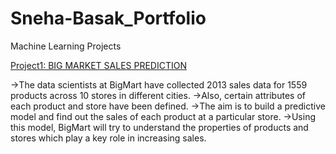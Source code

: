 # Sneha-Basak_Portfolio
Machine Learning Projects

[Project1: BIG MARKET SALES PREDICTION](https://github.com/Sneha05-analytic/Machine-Learning-Projects/blob/main/BIG%20MARKET%20sales%20prediction.ipynb)

->The data scientists at BigMart have collected 2013 sales data for 1559 products across 10 stores in different cities. 
->Also, certain attributes of each product and store have   been defined. 
->The aim is to build a predictive model and find out the sales of each product at a particular store.
->Using this model, BigMart will try to understand the properties of products and stores which play a key role in increasing sales.
